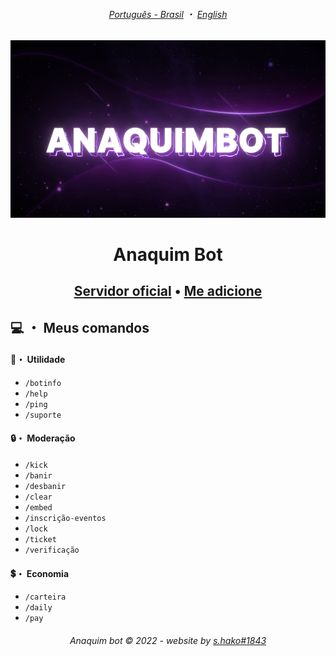 ###### <center>[Português - Brasil]() ・ [English](./en)</center>
![Banner](./assets/banner.png)
# <center>Anaquim Bot</center>
## <center>[Servidor oficial](https://discord.gg/w284Qxc8qC) • [Me adicione](https://discord.com/api/oauth2/authorize?client_id=1042713028052930600&permissions=8&scope=bot%20applications.commands)</center>


## 💻 ・ Meus comandos
#### 🔗・ Utilidade
- `/botinfo`
- `/help`
- `/ping`
- `/suporte`

#### 🔒・ Moderação 
- `/kick`
- `/banir`
- `/desbanir`
- `/clear`
- `/embed`
- `/inscrição-eventos`
- `/lock`
- `/ticket`
- `/verificação`

#### 💲・ Economia
- `/carteira`
- `/daily`
- `/pay`

###### <center>Anaquim bot &copy; 2022 - website by [s.hako#1843](https://discordapp.com/users/815318066207522857)</center>